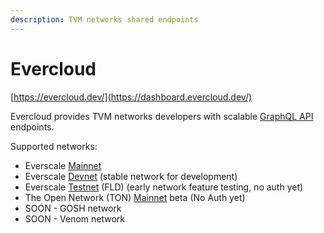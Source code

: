 ```yaml
---
description: TVM networks shared endpoints
---
```


# Evercloud

[https://evercloud.dev/](https://dashboard.evercloud.dev/)

Evercloud provides TVM networks developers with scalable [GraphQL API ](../../reference/graphql-api/)endpoints.

Supported networks:

* Everscale [Mainnet](networks-endpoints.md)
* Everscale [Devnet](devnet-faucet.md) (stable network for development)
* Everscale [Testnet](networks-endpoints.md) (FLD) (early network feature testing, no auth yet)&#x20;
* The Open Network (TON) [Mainnet](networks-endpoints.md) beta (No Auth yet)
* SOON - GOSH network
* SOON - Venom network
